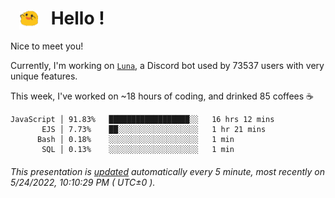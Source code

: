 <h1>   <img src="./spoink.gif" style="vertical-align:middle;" width="30px">   Hello ! </h1>

Nice to meet you!

Currently, I'm working on <a href='https://github.com/Asgarrrr/Luna'>`Luna`</a>, a Discord bot used by 73537 users with very unique features.

This week, I've worked on ~18 hours of coding, and drinked 85 coffees ☕

```
JavaScript │ 91.83%   ██████████████████░░   16 hrs 12 mins
       EJS │ 7.73%    ██░░░░░░░░░░░░░░░░░░   1 hr 21 mins
      Bash │ 0.18%    ░░░░░░░░░░░░░░░░░░░░   1 min
       SQL │ 0.13%    ░░░░░░░░░░░░░░░░░░░░   1 min
```

###### This presentation is [updated](https://github.com/Asgarrrr) automatically every 5 minute, most recently on 5/24/2022, 10:10:29 PM ( UTC±0 ).